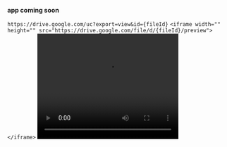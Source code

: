 **app coming soon**

`https://drive.google.com/uc?export=view&id={fileId}`
`<iframe width="" height="" src="https://drive.google.com/file/d/{fileId}/preview"></iframe>`
<video width="320" height="240" controls>
    <source src="https://drive.google.com/uc?export=preview&id={fileId}" type="video/mp4">
    Your browser does not support the video tag.
</video>